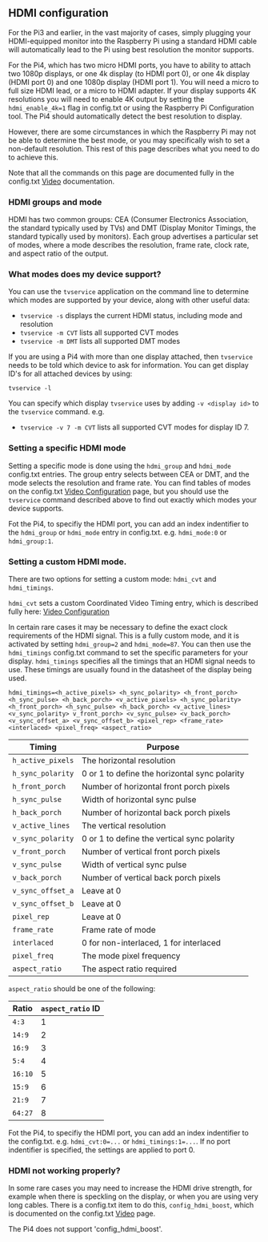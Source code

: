 ## HDMI configuration

For the Pi3 and earlier, in the vast majority of cases, simply plugging your HDMI-equipped monitor into the Raspberry Pi using a standard HDMI cable will automatically lead to the Pi using best resolution the monitor supports.

For the Pi4, which has two micro HDMI ports, you have to ability to attach two 1080p displays, or one 4k display (to HDMI port 0), or one 4k display (HDMI port 0) and one 1080p display (HDMI port 1). You will need a micro to full size HDMI lead, or a micro to HDMI adapter. If your display supports 4K resolutions you will need to enable 4K output by setting the `hdmi_enable_4k=1` flag in config.txt or using the Raspberry Pi Configuration tool. The Pi4 should automatically detect the best resolution to display.

However, there are some circumstances in which the Raspberry Pi may not be able to determine the best mode, or you may specifically wish  to set a non-default resolution. This rest of this page describes what you need to do to achieve this.

Note that all the commands on this page are documented fully in the config.txt [Video](config-txt/video.md) documentation.

### HDMI groups and mode 

HDMI has two common groups: CEA (Consumer Electronics Association, the standard typically used by TVs) and DMT (Display Monitor Timings, the standard typically used by monitors). Each group advertises a particular set of modes, where a mode describes the resolution, frame rate, clock rate, and aspect ratio of the output.

### What modes does my device support?

You can use the `tvservice` application on the command line to determine which modes are supported by your device, along with other useful data:

+ `tvservice -s` displays the current HDMI status, including mode and resolution
+ `tvservice -m CVT` lists all supported CVT modes  
+ `tvservice -m DMT` lists all supported DMT modes  

If you are using a Pi4 with more than one display attached, then `tvservice` needs to be told which device to ask for information. You can get display ID's for all attached devices by using: 

`tvservice -l`

You can specify which display `tvservice` uses by adding `-v <display id>` to the `tvservice` command. e.g.

+ `tvservice -v 7 -m CVT` lists all supported CVT modes for display ID 7.

### Setting a specific HDMI mode

Setting a specific mode is done using the `hdmi_group` and `hdmi_mode` config.txt entries. The group entry selects between CEA or DMT, and the mode selects the resolution and frame rate. You can find tables of modes on the config.txt [Video Configuration](config-txt/video.md) page, but you should use the `tvservice` command described above to find out exactly which modes your device supports.

Fot the Pi4, to specifiy the HDMI port, you can add an index indentifier to the `hdmi_group` or `hdmi_mode` entry in config.txt. e.g. `hdmi_mode:0` or `hdmi_group:1`.


### Setting a custom HDMI mode.

There are two options for setting a custom mode: `hdmi_cvt` and `hdmi_timings`. 

`hdmi_cvt` sets a custom Coordinated Video Timing entry, which is described fully here: [Video Configuration](config-txt/video.md#Custom%20Mode)

In certain rare cases it may be necessary to define the exact clock requirements of the HDMI signal. This is a fully custom mode, and it is activated by setting `hdmi_group=2` and `hdmi_mode=87`. You can then use the `hdmi_timings` config.txt command to set the specific parameters for your display. 
`hdmi_timings` specifies all the timings that an HDMI signal needs to use. These timings are usually found in the datasheet of the display being used.

`hdmi_timings=<h_active_pixels> <h_sync_polarity> <h_front_porch> <h_sync_pulse> <h_back_porch> <v_active_pixels> <h_sync_polarity> <h_front_porch> <h_sync_pulse> <h_back_porch> <v_active_lines> <v_sync_polarity> v_front_porch> <v_sync_pulse> <v_back_porch> <v_sync_offset_a> <v_sync_offset_b> <pixel_rep> <frame_rate> <interlaced> <pixel_freq> <aspect_ratio>`

| Timing        | Purpose       |
| ------------- | ------------- |
| `h_active_pixels`     | The horizontal resolution |
| `h_sync_polarity`     | 0 or 1 to define the horizontal sync polarity      | 
| `h_front_porch` | Number of horizontal front porch pixels      |
| `h_sync_pulse` | Width of horizontal sync pulse    |
| `h_back_porch` | Number of horizontal back porch pixels    | 
| `v_active_lines` | The vertical resolution    | 
| `v_sync_polarity` | 0 or 1 to define the vertical sync polarity      | 
| `v_front_porch` | Number of vertical front porch pixels     | 
| `v_sync_pulse` | Width of vertical sync pulse     | 
| `v_back_porch` | Number of vertical back porch pixels     | 
| `v_sync_offset_a` | Leave at 0     | 
| `v_sync_offset_b` | Leave at 0     | 
| `pixel_rep` | Leave at 0     | 
| `frame_rate` | Frame rate of mode      |
| `interlaced` | 0 for non-interlaced, 1 for interlaced    | 
| `pixel_freq` | The mode pixel frequency     | 
| `aspect_ratio` | The aspect ratio required      | 

`aspect_ratio` should be one of the following:

| Ratio | `aspect_ratio` ID |
|-------|----|
| `4:3` | 1  |  
|`14:9` | 2  |
|`16:9` | 3  |
|`5:4`  | 4  |
|`16:10`| 5  | 
|`15:9` | 6  |
|`21:9` | 7  |
|`64:27`| 8  |

Fot the Pi4, to specifiy the HDMI port, you can add an index indentifier to the config.txt. e.g. `hdmi_cvt:0=...` or `hdmi_timings:1=...`. If no port indentifier is specified, the settings are applied to port 0.

### HDMI not working properly?

In some rare cases you may need to increase the HDMI drive strength, for example when there is speckling on the display, or when you are using very long cables. There is a config.txt item to do this, `config_hdmi_boost`, which is documented on the config.txt [Video](config-txt/video.md) page.

The Pi4 does not support 'config_hdmi_boost'.

